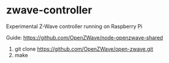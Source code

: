 # zwave-controller
Experimental Z-Wave controller running on Raspberry Pi


Guide: https://github.com/OpenZWave/node-openzwave-shared

1. git clone https://github.com/OpenZWave/open-zwave.git
2. make
